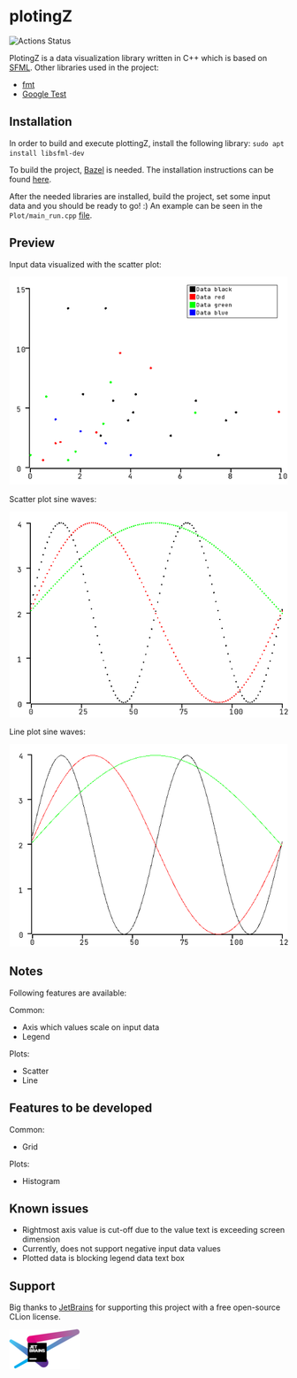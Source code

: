 # plotingZ
![Actions Status](https://github.com/zpervan/plotingZ/workflows/CI/badge.svg)

PlotingZ is a data visualization library written in C++ which is based on [SFML](https://www.sfml-dev.org/).
Other libraries used in the project:
- [fmt](https://github.com/fmtlib/fmt)
- [Google Test](https://github.com/google/googletest)

## Installation
In order to build and execute plottingZ, install the following library:
`sudo apt install libsfml-dev`

To build the project, [Bazel](https://www.bazel.build/) is needed. The installation instructions can be found [here](https://docs.bazel.build/versions/master/install-ubuntu.html).

After the needed libraries are installed, build the project, set some input data and you should be ready to go! :)
An example can be seen in the `Plot/main_run.cpp` [file](https://github.com/zpervan/plotingZ/blob/master/Plot/main_run.cpp).

## Preview
Input data visualized with the scatter plot:

![](Preview/scatter_plot_example.png)

Scatter plot sine waves:

![](Preview/sine_wave_scatter_plot_example.png)

Line plot sine waves:

![](Preview/sine_wave_line_plot_example.png)

## Notes
Following features are available:

Common:
* Axis which values scale on input data
* Legend

Plots:
* Scatter
* Line

## Features to be developed
Common:
* Grid

Plots:
* Histogram

## Known issues

* Rightmost axis value is cut-off due to the value text is exceeding screen dimension
* Currently, does not support negative input data values
* Plotted data is blocking legend data text box
 
## Support

Big thanks to [JetBrains](https://www.jetbrains.com/?from=plotingZ) for supporting this project with 
a free open-source CLion license.

![JetBrains logo](Preview/jetbrains_logo.png)
